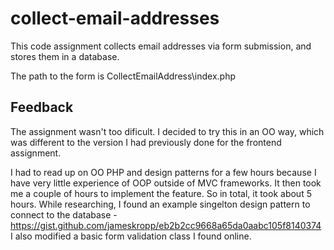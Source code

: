 # collect-email-addresses

This code assignment collects email addresses via form submission, and stores them in a database. 

The path to the form is CollectEmailAddress\index.php 

## Feedback

The assignment wasn't too dificult. I decided to try this in an OO way, which was different to the version I had previously done for the frontend assignment. 

I had to read up on OO PHP and design patterns for a few hours because I have very little experience of OOP outside of MVC frameworks. It then took me a couple of hours to implement the feature. So in total, it took about 5 hours. While researching, I found an example singelton design pattern to connect to the database - https://gist.github.com/jameskropp/eb2b2cc9668a65da0aabc105f8140374 I also modified a basic form validation class I found online. 
